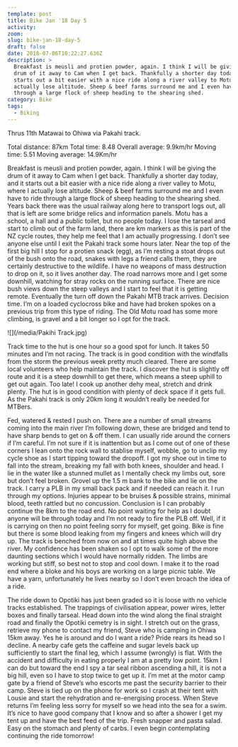 ```yaml
---
template: post
title: Bike Jan '18 Day 5
activity:
zoom:
slug: bike-jan-18-day-5
draft: false
date: 2018-07-06T10:22:27.636Z
description: >
  Breakfast is meusli and protien powder, again. I think I will be giving the
  drum of it away to Cam when I get back. Thankfully a shorter day today, and it
  starts out a bit easier with a nice ride along a river valley to Motu, where I
  actually lose altitude. Sheep & beef farms surround me and I even have to ride
  through a large flock of sheep heading to the shearing shed.
category: Bike
tags:
  - Biking
---
```

Thrus 11th Matawai to Ohiwa via Pakahi track.

Total distance: 87km
Total time: 8.48 Overall average: 9.9km/hr
Moving time: 5.51 Moving average: 14.9Km/hr

Breakfast is meusli and protien powder, again. I think I will be giving the drum of it away to Cam when I get back.
Thankfully a shorter day today, and it starts out a bit easier with a nice ride along a river valley to Motu, where I actually lose altitude. Sheep & beef farms surround me and I even have to ride through a large flock of sheep heading to the shearing shed. Years back there was the usual railway along here to transport logs out, all that is left are some bridge relics and information panels. Motu has a school, a hall and a public toilet, but no people today. I lose the tarseal and start to climb out of the farm land, there are km markers as this is part of the NZ cycle routes, they help me feel that I am actually progressing. I don’t see anyone else until I exit the Pakahi track some hours later. Near the top of the first big hill I stop for a protien snack (egg), as I’m resting a stoat drops out of the bush onto the road, snakes with legs a friend calls them, they are certainly destructive to the wildlife. I have no weapons of mass destruction to drop on it, so it lives another day. The road narrows more and I get some downhill, watching for stray rocks on the running surface. There are nice bush views down the steep valleys and I start to feel that it is getting remote. Eventually the turn off down the Pakahi MTB track arrives. Decision time. I’m on a loaded cyclocross bike and have had broken spokes on a previous trip from this type of riding. The Old Motu road has some more climbing, is gravel and a bit longer so I opt for the track.

![](/media/Pakihi Track.jpg)

Track time to the hut is one hour so a good spot for lunch. It takes 50 minutes and I’m not racing. The track is in good condition with the windfalls from the storm the previous week pretty much cleared. There are some local volunteers who help maintain the track. I discover the hut is slightly off route and it is a steep downhill to get there, which means a steep uphill to get out again. Too late! I cook up another dehy meal, stretch and drink plenty. The hut is in good condition with plenty of deck space if it gets full. As the Pakahi track is only 20km long it wouldn’t really be needed for MTBers.

Fed, watered & rested I push on. There are a number of small streams coming into the main river I’m following down, these are bridged and tend to have sharp bends to get on & off them. I can usually ride around the corners if I’m careful. I’m not sure if it is inattention but as I come out of one of these corners I lean onto the rock wall to stablise myself, wobble, go to unclip my cycle shoe as I start tipping toward the dropoff. I got my shoe out in time to fall into the stream, breaking my fall with both knees, shoulder and head. I lie in the water like a stunned mullet as I mentally check my limbs out, sore but don’t feel broken. Grovel up the 1.5 m bank to the bike and lie on the track. I carry a PLB in my small back pack and if needed can reach it. I run through my options. Injuries appear to be bruises & possible strains, minimal blood, teeth rattled but no concussion. Conclusion is I can probably continue the 8km to the road end. No point waiting for help as I doubt anyone will be through today and I’m not ready to fire the PLB off. Well, if it is carrying on then no point feeling sorry for myself, get going. Bike is fine but there is some blood leaking from my fingers and knees which will dry up. The track is benched from now on and at times quite high above the river. My confidence has been shaken so I opt to walk some of the more daunting sections which I would have normally ridden. The limbs are working but stiff, so best not to stop and cool down. I make it to the road end where a bloke and his boys are working on a large picnic table. We have a yarn, unfortunately he lives nearby so I don’t even broach the idea of a ride.

The ride down to Opotiki has just been graded so it is loose with no vehicle tracks established. The trappings of civilisation appear, power wires, letter boxes and finally tarseal. Head down into the wind along the final straight road and finally the Opotiki cemetry is in sight. I stretch out on the grass, retrieve my phone to contact my friend, Steve who is camping in Ohiwa 15km away. Yes he is around and do I want a ride? Pride rears its head so I decline. A nearby cafe gets the caffeine and sugar levels back up sufficiently to start the final leg, which I assume (wrongly) is flat. With the accident and difficulty in eating properly I am at a pretty low point. 15km I can do but toward the end I spy a tar seal ribbon ascending a hill, it is not a big hill, even so I have to stop twice to get up it. I’m met at the motor camp gate by a friend of Steve’s who escorts me past the security barrier to their camp. Steve is tied up on the phone for work so I crash at their tent with Lousie and start the rehydration and re-energising process. When Steve returns I’m feeling less sorry for myself so we head into the sea for a swim. It’s nice to have good company that I know and so after a shower I get my tent up and have the best feed of the trip. Fresh snapper and pasta salad. Easy on the stomach and plenty of carbs. I even begin contemplating continuing the ride tomorrow!
